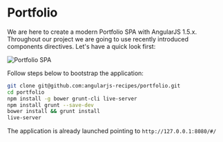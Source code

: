 # Portfolio

We are here to create a modern Portfolio SPA with AngularJS 1.5.x. Throughout our project we are going to use recently introduced components directives. Let's have a quick look first:

![Portfolio SPA](https://angularjs-recipes.com/img/series/sd54ft.png)

Follow steps below to bootstrap the application:

```bash
git clone git@github.com:angularjs-recipes/portfolio.git
cd portfolio
npm install -g bower grunt-cli live-server
npm install grunt --save-dev
bower install && grunt install
live-server
```

The application is already launched pointing to `http://127.0.0.1:8080/#/`
